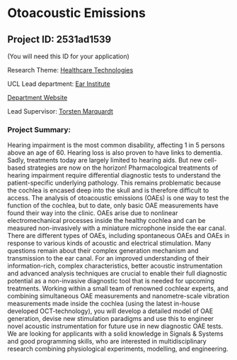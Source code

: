 # Otoacoustic Emissions

## Project ID: **2531ad1539**
(You will need this ID for your application)

Research Theme: [Healthcare Technologies](../themes/healthcare-technologies.md)

UCL Lead department: [Ear Institute](../departments/ear-institute.md)

[Department Website](https://www.ucl.ac.uk/ear)

Lead Supervisor: [Torsten Marquardt](https://profiles.ucl.ac.uk/4881)

### Project Summary:

Hearing impairment is the most common disability, affecting 1 in 5 persons above an age of 60. Hearing loss is also proven to have links to dementia. Sadly, treatments today are largely limited to hearing aids. But new cell-based strategies are now on the horizon!
Pharmacological treatments of hearing impairment require differential diagnostic tests to understand the patient-specific underlying pathology. This remains problematic because the cochlea is encased deep into the skull and is therefore difficult to access. The analysis of otoacoustic emissions (OAEs) is one way to test the function of the cochlea, but to date, only basic OAE measurements have found their way into the clinic. 
OAEs arise due to nonlinear electromechanical processes inside the healthy cochlea and can be measured non-invasively with a miniature microphone inside the ear canal. There are different types of OAEs, including spontaneous OAEs and OAEs in response to various kinds of acoustic and electrical stimulation. Many questions remain about their complex generation mechanism and transmission to the ear canal. For an improved understanding of their information-rich, complex characteristics, better acoustic instrumentation and advanced analysis techniques are crucial to enable their full diagnostic potential as a non-invasive diagnostic tool that is needed for upcoming treatments. 
Working within a small team of renowned cochlear experts, and combining simultaneous OAE measurements and nanometre-scale vibration measurements made inside the cochlea (using the latest in-house developed OCT-technology), you will develop a detailed model of OAE generation, devise new stimulation paradigms and use this to engineer novel acoustic instrumentation for future use in new diagnostic OAE tests. 
We are looking for applicants with a solid knowledge in Signals & Systems and good programming skills, who are interested in multidisciplinary research combining physiological experiments, modelling, and engineering.
